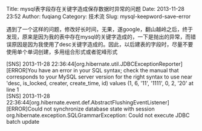 Title: mysql表字段存在关键字造成保存数据时异常的问题
Date: 2013-11-28 23:52
Author: fuqiang
Category: 技术流
Slug: mysql-keepword-save-error

遇到了一个这样的问题，修改好长时间，无果，遂google，翻山越岭之后，终于发现，原来是因为我的表中存在mysql的关键字造成的，一下是抛出的异常，而错误原因是因为我使用了desc关键字造成的。因此，以后建表的字段时，尽量不要使用单个单词创建，多用组合形式或者驼峰形式

[SNS] 2013-11-28
22:36:44[org.hibernate.util.JDBCExceptionReporter][ERROR]You have an
error in your SQL syntax; check the manual that corresponds to your
MySQL server version for the right syntax to use near 'desc, is\_locked,
creater, create\_time, id) values (1, 6, '11', '1111', 0, 2, '20' at
line 1  
[SNS] 2013-11-28
22:36:44[org.hibernate.event.def.AbstractFlushingEventListener][ERROR]Could
not synchronize database state with session  
org.hibernate.exception.SQLGrammarException: Could not execute JDBC
batch update
